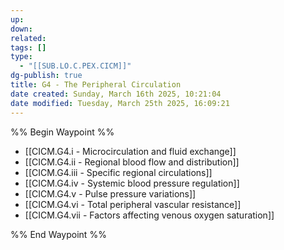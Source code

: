 ```yaml
---
up: 
down: 
related: 
tags: []
type:
  - "[[SUB.LO.C.PEX.CICM]]"
dg-publish: true
title: G4 - The Peripheral Circulation
date created: Sunday, March 16th 2025, 10:21:04
date modified: Tuesday, March 25th 2025, 16:09:21
---
```


%% Begin Waypoint %%

- [[CICM.G4.i - Microcirculation and fluid exchange]]
- [[CICM.G4.ii - Regional blood flow and distribution]]
- [[CICM.G4.iii - Specific regional circulations]]
- [[CICM.G4.iv - Systemic blood pressure regulation]]
- [[CICM.G4.v - Pulse pressure variations]]
- [[CICM.G4.vi - Total peripheral vascular resistance]]
- [[CICM.G4.vii - Factors affecting venous oxygen saturation]]

%% End Waypoint %%
